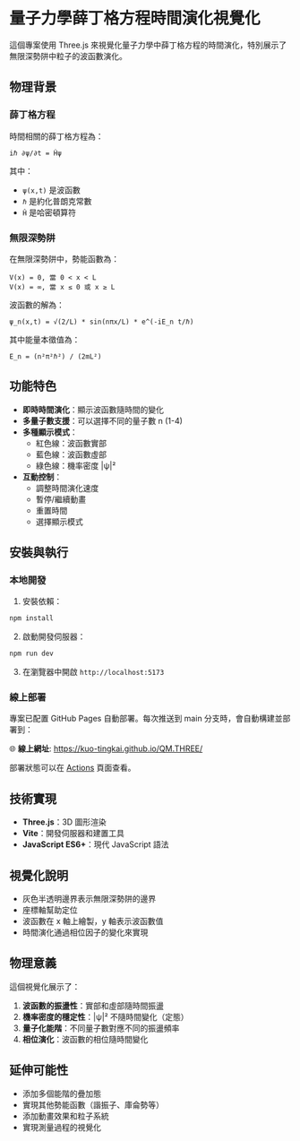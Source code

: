 # 量子力學薛丁格方程時間演化視覺化

這個專案使用 Three.js 來視覺化量子力學中薛丁格方程的時間演化，特別展示了無限深勢阱中粒子的波函數演化。

## 物理背景

### 薛丁格方程
時間相關的薛丁格方程為：
```
iℏ ∂ψ/∂t = Ĥψ

```

其中：
- `ψ(x,t)` 是波函數
- `ℏ` 是約化普朗克常數
- `Ĥ` 是哈密頓算符

### 無限深勢阱
在無限深勢阱中，勢能函數為：
```
V(x) = 0, 當 0 < x < L
V(x) = ∞, 當 x ≤ 0 或 x ≥ L
```

波函數的解為：
```
ψ_n(x,t) = √(2/L) * sin(nπx/L) * e^(-iE_n t/ℏ)
```

其中能量本徵值為：
```
E_n = (n²π²ℏ²) / (2mL²)
```

## 功能特色

- **即時時間演化**：顯示波函數隨時間的變化
- **多量子數支援**：可以選擇不同的量子數 n (1-4)
- **多種顯示模式**：
  - 紅色線：波函數實部
  - 藍色線：波函數虛部
  - 綠色線：機率密度 |ψ|²
- **互動控制**：
  - 調整時間演化速度
  - 暫停/繼續動畫
  - 重置時間
  - 選擇顯示模式

## 安裝與執行

### 本地開發

1. 安裝依賴：
```bash
npm install
```

2. 啟動開發伺服器：
```bash
npm run dev
```

3. 在瀏覽器中開啟 `http://localhost:5173`

### 線上部署

專案已配置 GitHub Pages 自動部署。每次推送到 main 分支時，會自動構建並部署到：

🌐 **線上網址**: https://kuo-tingkai.github.io/QM.THREE/

部署狀態可以在 [Actions](https://github.com/Kuo-TingKai/QM.THREE/actions) 頁面查看。

## 技術實現

- **Three.js**：3D 圖形渲染
- **Vite**：開發伺服器和建置工具
- **JavaScript ES6+**：現代 JavaScript 語法

## 視覺化說明

- 灰色半透明邊界表示無限深勢阱的邊界
- 座標軸幫助定位
- 波函數在 x 軸上繪製，y 軸表示波函數值
- 時間演化通過相位因子的變化來實現

## 物理意義

這個視覺化展示了：
1. **波函數的振盪性**：實部和虛部隨時間振盪
2. **機率密度的穩定性**：|ψ|² 不隨時間變化（定態）
3. **量子化能階**：不同量子數對應不同的振盪頻率
4. **相位演化**：波函數的相位隨時間變化

## 延伸可能性

- 添加多個能階的疊加態
- 實現其他勢能函數（諧振子、庫侖勢等）
- 添加動畫效果和粒子系統
- 實現測量過程的視覺化 